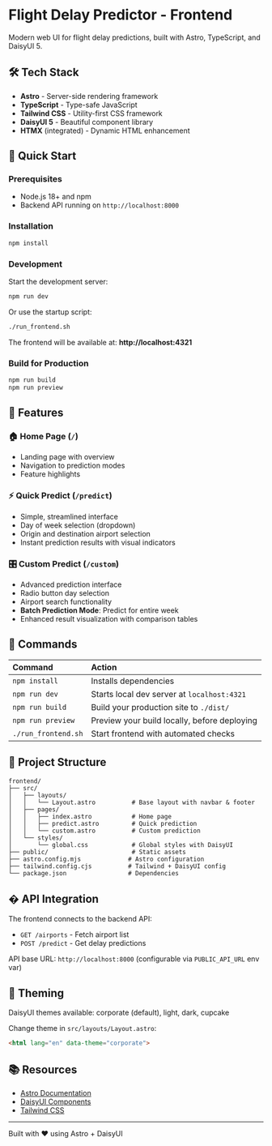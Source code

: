 # Flight Delay Predictor - Frontend

Modern web UI for flight delay predictions, built with Astro, TypeScript, and DaisyUI 5.

## 🛠 Tech Stack

- **Astro** - Server-side rendering framework
- **TypeScript** - Type-safe JavaScript
- **Tailwind CSS** - Utility-first CSS framework
- **DaisyUI 5** - Beautiful component library
- **HTMX** (integrated) - Dynamic HTML enhancement

## 🚀 Quick Start

### Prerequisites

- Node.js 18+ and npm
- Backend API running on `http://localhost:8000`

### Installation

```bash
npm install
```

### Development

Start the development server:

```bash
npm run dev
```

Or use the startup script:

```bash
./run_frontend.sh
```

The frontend will be available at: **http://localhost:4321**

### Build for Production

```bash
npm run build
npm run preview
```

## 📱 Features

### 🏠 Home Page (`/`)
- Landing page with overview
- Navigation to prediction modes
- Feature highlights

### ⚡ Quick Predict (`/predict`)
- Simple, streamlined interface
- Day of week selection (dropdown)
- Origin and destination airport selection
- Instant prediction results with visual indicators

### 🎛 Custom Predict (`/custom`)
- Advanced prediction interface
- Radio button day selection
- Airport search functionality
- **Batch Prediction Mode**: Predict for entire week
- Enhanced result visualization with comparison tables

## 🧞 Commands

| Command                   | Action                                           |
| :------------------------ | :----------------------------------------------- |
| `npm install`             | Installs dependencies                            |
| `npm run dev`             | Starts local dev server at `localhost:4321`      |
| `npm run build`           | Build your production site to `./dist/`          |
| `npm run preview`         | Preview your build locally, before deploying     |
| `./run_frontend.sh`       | Start frontend with automated checks             |

## 📁 Project Structure

```
frontend/
├── src/
│   ├── layouts/
│   │   └── Layout.astro          # Base layout with navbar & footer
│   ├── pages/
│   │   ├── index.astro           # Home page
│   │   ├── predict.astro         # Quick prediction
│   │   └── custom.astro          # Custom prediction
│   └── styles/
│       └── global.css            # Global styles with DaisyUI
├── public/                       # Static assets
├── astro.config.mjs             # Astro configuration
├── tailwind.config.cjs          # Tailwind + DaisyUI config
└── package.json                 # Dependencies
```

## � API Integration

The frontend connects to the backend API:

- `GET /airports` - Fetch airport list
- `POST /predict` - Get delay predictions

API base URL: `http://localhost:8000` (configurable via `PUBLIC_API_URL` env var)

## 🎨 Theming

DaisyUI themes available: corporate (default), light, dark, cupcake

Change theme in `src/layouts/Layout.astro`:
```html
<html lang="en" data-theme="corporate">
```

## 📚 Resources

- [Astro Documentation](https://docs.astro.build)
- [DaisyUI Components](https://daisyui.com/components/)
- [Tailwind CSS](https://tailwindcss.com/docs)

---

Built with ❤️ using Astro + DaisyUI
